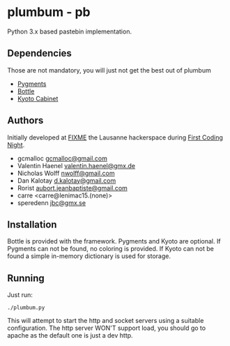 # plumbum - pb

Python 3.x based pastebin implementation.

## Dependencies

Those are not mandatory, you will just not get the best out of plumbum
* [Pygments](http://pygments.org/)
* [Bottle](http://bottlepy.org/docs/dev/)
* [Kyoto Cabinet](http://fallabs.com/kyotocabinet/)


## Authors

Initially developed at [FIXME](http://hackerspaces.org/wiki/FIXME) the Lausanne
hackerspace during [First Coding Night](https://fixme.ch/wiki/CodingNight1).

* gcmalloc <gcmalloc@gmail.com>
* Valentin Haenel <valentin.haenel@gmx.de>
* Nicholas Wolff <nwolff@gmail.com>
* Dan Kalotay <d.kalotay@gmail.com>
* Rorist <aubort.jeanbaptiste@gmail.com>
* carre <carre@lenimac15.(none)>
* speredenn <jbc@gmx.se>

## Installation

Bottle is provided with the framework. Pygments and Kyoto are optional. If
Pygments can not be found, no coloring is provided. If Kyoto can not be found a
simple in-memory dictionary is used for storage.

## Running

Just run:

    ./plumbum.py

This will attempt to start the http and socket servers using a suitable configuration.
The http server WON'T support load, you should go to apache as the default one is just a dev http.
